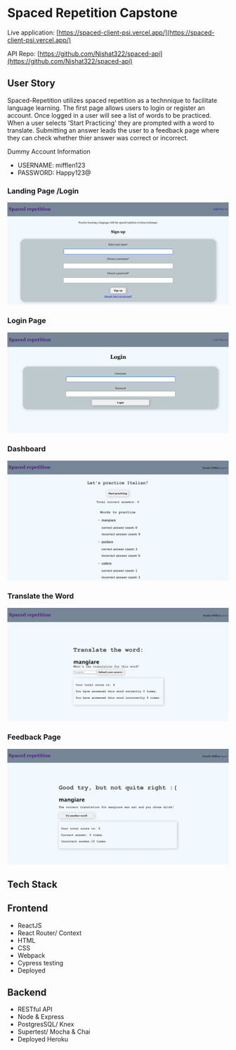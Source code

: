 # Spaced Repetition Capstone

Live application: [https://spaced-client-psi.vercel.app/](https://spaced-client-psi.vercel.app/)

API Repo: [https://github.com/Nishat322/spaced-api](https://github.com/Nishat322/spaced-api)

## User Story

Spaced-Repetition utilizes spaced repetition as a technnique to facilitate language learning. The first page allows users to login or register an account. Once logged in a user will see a list of words to be practiced. When a user selects 'Start Practicing' they are prompted with a word to translate. Submitting an answer leads the user to a feedback page where they can check whether thier answer was correct or incorrect. 

Dummy Account Information 
- USERNAME: mifflen123
- PASSWORD: Happy123@

### Landing Page /Login
![LandingPage](images/SignUp.png)

### Login Page
![LoginPage](images/Login.png)

### Dashboard
![Dashboard](images/Dashboard.png)

### Translate the Word
![Translate](images/Translate.png)

### Feedback Page
![Feedback](images/FeedbackPage.png)

## Tech Stack

## Frontend
- ReactJS
- React Router/ Context
- HTML
- CSS
- Webpack
- Cypress testing
- Deployed 

## Backend
- RESTful API
- Node & Express
- PostgresSQL/ Knex
- Supertest/ Mocha & Chai
- Deployed Heroku






